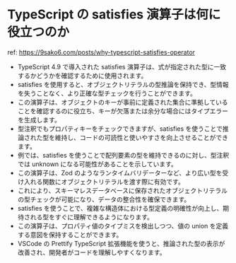 # TypeScript の satisfies 演算子は何に役立つのか

ref: <https://9sako6.com/posts/why-typescript-satisfies-operator>

- TypeScript 4.9 で導入された satisfies 演算子は、式が指定された型に一致するかどうかを確認するために使用されます。
- satisfies を使用すると、オブジェクトリテラルの型推論を保持でき、型情報を失うことなく、より正確な型チェックを行うことができます。
- この演算子は、オブジェクトのキーが事前に定義された集合に準拠していることを確認するのに役立ち、キーが欠落または余分な場合にはタイプエラーを生成します。
- 型注釈でもプロパティキーをチェックできますが、satisfies を使うことで推論された型を維持し、コードの可読性と使いやすさを向上させることができます。
- 例では、satisfies を使うことで配列要素の型を維持できるのに対し、型注釈では unknown になる可能性があることを示しています。
- この演算子は、Zod のようなランタイムバリデーターなど、より広い型を受け入れる関数にオブジェクトリテラルを渡す際に有効です。
- これにより、スキーマレスデータベースに保存されたオブジェクトリテラルの型チェックが可能になり、データの整合性を確保できます。
- satisfies を使うことで、複雑な構造体における型定義の明確性が向上し、期待される型をすぐに理解できるようになります。
- この演算子は、プロパティ値のタイプミスを検出しつつ、値の union を定義する意図を保持することができます。
- VSCode の Prettify TypeScript 拡張機能を使うと、推論された型の表示が改善され、開発者がコードを理解しやすくなります。
